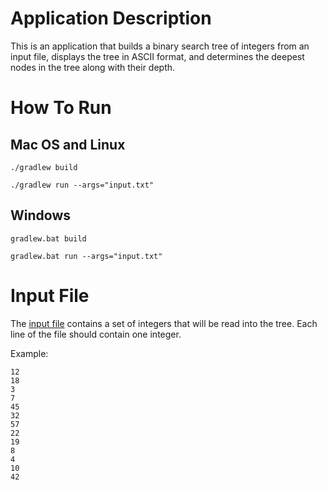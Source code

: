 # Application Description

This is an application that builds a binary search tree of integers from an input file, displays the tree in ASCII format, and determines the deepest nodes in the tree along with their depth.

# How To Run

## Mac OS and Linux

`./gradlew build`

`./gradlew run --args="input.txt"`

## Windows

`gradlew.bat build`

`gradlew.bat run --args="input.txt"`

# Input File

The [input file](https://github.com/gawallace25/veritone-sort-challenge/blob/main/app/input.txt) contains a set of integers that will be read into the tree. Each line of the file should contain one integer.

Example:

    12
    18
    3
    7
    45
    32
    57
    22
    19
    8
    4
    10
    42
